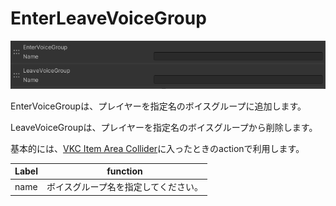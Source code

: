 # EnterLeaveVoiceGroup

![EnterLeaveVoiceGroup](img/EnterLeaveVoiceGroup.jpg)

EnterVoiceGroupは、プレイヤーを指定名のボイスグループに追加します。

LeaveVoiceGroupは、プレイヤーを指定名のボイスグループから削除します。

基本的には、[VKC Item Area Collider](../../VKCComponents/VKCItemAreaCollider.md)に入ったときのactionで利用します。

|  Label |  function  |
| ----   | ---- |
| name | ボイスグループ名を指定してください。 |
